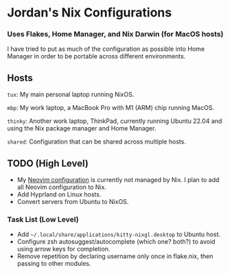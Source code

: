 # Jordan's Nix Configurations

### Uses Flakes, Home Manager, and Nix Darwin (for MacOS hosts)

I have tried to put as much of the configuration as possible into Home Manager in order to be portable across different environments.

## Hosts

`tux`: My main personal laptop running NixOS.

`mbp`: My work laptop, a MacBook Pro with M1 (ARM) chip running MacOS.

`thinky`: Another work laptop, ThinkPad, currently running Ubuntu 22.04 and using the Nix package manager and Home Manager.

`shared`: Configuration that can be shared across multiple hosts.

## TODO (High Level)

- My [Neovim configuration](https://github.com/jordan-bravo/nvim) is currently not managed by Nix.  I plan to add all Neovim configuration to Nix.
- Add Hyprland on Linux hosts.
- Convert servers from Ubuntu to NixOS.

### Task List (Low Level)

- Add `~/.local/share/applications/kitty-nixgl.desktop` to Ubuntu host.
- Configure zsh autosuggest/autocomplete (which one? both?) to avoid using arrow keys for completion.
- Remove repetition by declaring username only once in flake.nix, then passing to other modules.
